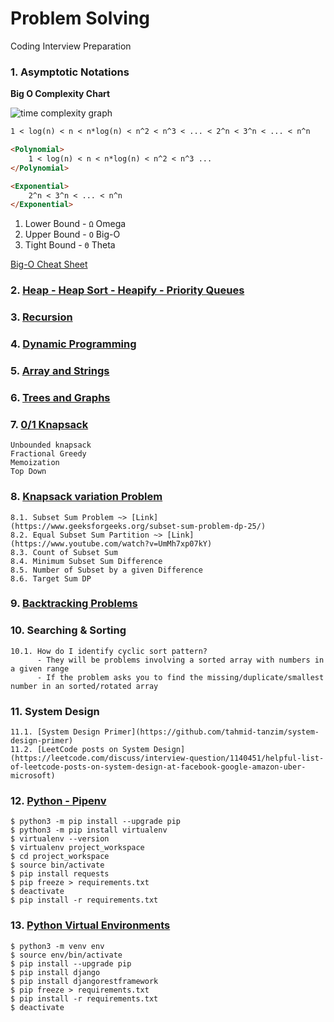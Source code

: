 # Problem Solving
Coding Interview Preparation
### 1. Asymptotic Notations

**Big O Complexity Chart**

![time complexity graph](https://adrianmejia.com/images/time-complexity-examples.png?raw=true)

```markdown
1 < log(n) < n < n*log(n) < n^2 < n^3 < ... < 2^n < 3^n < ... < n^n

<Polynomial>
    1 < log(n) < n < n*log(n) < n^2 < n^3 ...
</Polynomial>  

<Exponential>
    2^n < 3^n < ... < n^n
</Exponential>
```
1. Lower Bound - `Ω` Omega
2. Upper Bound - `O` Big-O
3. Tight Bound - `Θ` Theta

[Big-O Cheat Sheet](https://www.bigocheatsheet.com/)
### 2. [Heap - Heap Sort - Heapify - Priority Queues](Heap/README.md)
### 3. [Recursion](Recursion/README.md)
### 4. [Dynamic Programming](Dynamic_Programming/README.md)
### 5. [Array and Strings](Arrays_and_Strings/README.md)
### 6. [Trees and Graphs](Trees_and_Graphs/README.md)
### 7. [0/1 Knapsack](Dynamic_Programming/01-knapsack-problem.py)
    Unbounded knapsack 
    Fractional Greedy
    Memoization
    Top Down
### 8. [Knapsack variation Problem](Dynamic_Programming/6-type-knapsack-problem.py)
    8.1. Subset Sum Problem ~> [Link](https://www.geeksforgeeks.org/subset-sum-problem-dp-25/)
    8.2. Equal Subset Sum Partition ~> [Link](https://www.youtube.com/watch?v=UmMh7xp07kY)
    8.3. Count of Subset Sum
    8.4. Minimum Subset Sum Difference
    8.5. Number of Subset by a given Difference
    8.6. Target Sum DP
### 9. [Backtracking Problems](https://leetcode.com/discuss/interview-question/1098081/Famous-Backtracking-Problems)
### 10. Searching & Sorting
    10.1. How do I identify cyclic sort pattern?
          - They will be problems involving a sorted array with numbers in a given range
          - If the problem asks you to find the missing/duplicate/smallest number in an sorted/rotated array
### 11. System Design
    11.1. [System Design Primer](https://github.com/tahmid-tanzim/system-design-primer)
    11.2. [LeetCode posts on System Design](https://leetcode.com/discuss/interview-question/1140451/helpful-list-of-leetcode-posts-on-system-design-at-facebook-google-amazon-uber-microsoft)
### 12. [Python - Pipenv](https://docs.python-guide.org/dev/virtualenvs/)
```shell
$ python3 -m pip install --upgrade pip
$ python3 -m pip install virtualenv
$ virtualenv --version
$ virtualenv project_workspace
$ cd project_workspace
$ source bin/activate
$ pip install requests
$ pip freeze > requirements.txt
$ deactivate
$ pip install -r requirements.txt
```
### 13. [Python Virtual Environments](https://docs.python.org/3/library/venv.html)
```shell
$ python3 -m venv env
$ source env/bin/activate
$ pip install --upgrade pip
$ pip install django
$ pip install djangorestframework
$ pip freeze > requirements.txt
$ pip install -r requirements.txt
$ deactivate
```
